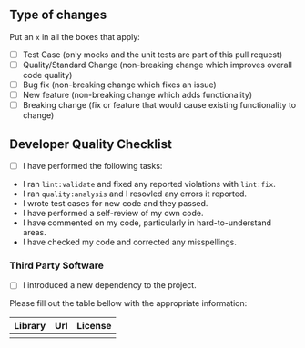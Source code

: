
## Type of changes

Put an `x` in all the boxes that apply:

- [ ] Test Case (only mocks and the unit tests are part of this pull request)
- [ ] Quality/Standard Change (non-breaking change which improves overall code quality)
- [ ] Bug fix (non-breaking change which fixes an issue)
- [ ] New feature (non-breaking change which adds functionality)
- [ ] Breaking change (fix or feature that would cause existing functionality to change)

## Developer Quality Checklist

- [ ] I have performed the following tasks:
- I ran `lint:validate` and fixed any reported violations with `lint:fix`.
- I ran `quality:analysis` and I resovled any errors it reported.
- I wrote test cases for new code and they passed.
- I have performed a self-review of my own code.
- I have commented on my code, particularly in hard-to-understand areas.
- I have checked my code and corrected any misspellings.

### Third Party Software

- [ ] I introduced a new dependency to the project.

Please fill out the table bellow with the appropriate information:

| Library               |                 Url                 |   License    |
|:----------------------|:-----------------------------------:|:------------:|
|                       |                                     |              |

